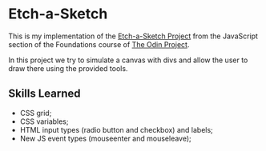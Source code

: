 # Etch-a-Sketch

This is my implementation of the [Etch-a-Sketch Project](https://www.theodinproject.com/lessons/foundations-etch-a-sketch)
from the JavaScript section of the Foundations course of [The Odin Project](https://www.theodinproject.com).

In this project we try to simulate a canvas with divs and allow the user to draw there using the provided tools.

## Skills Learned

- CSS grid;
- CSS variables;
- HTML input types (radio button and checkbox) and labels;
- New JS event types (mouseenter and mouseleave);
